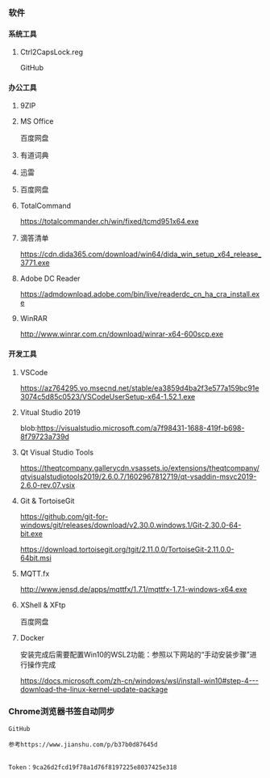 

### 软件

#### 系统工具

1. Ctrl2CapsLock.reg

    GitHub

#### 办公工具

1. 9ZIP

2. MS Office

    百度网盘

3. 有道词典

4. 迅雷

5. 百度网盘

6. TotalCommand

    https://totalcommander.ch/win/fixed/tcmd951x64.exe

7. 滴答清单

    https://cdn.dida365.com/download/win64/dida_win_setup_x64_release_3771.exe

8. Adobe DC Reader

    https://admdownload.adobe.com/bin/live/readerdc_cn_ha_cra_install.exe

9. WinRAR

    http://www.winrar.com.cn/download/winrar-x64-600scp.exe


#### 开发工具

1. VSCode

    https://az764295.vo.msecnd.net/stable/ea3859d4ba2f3e577a159bc91e3074c5d85c0523/VSCodeUserSetup-x64-1.52.1.exe

2. Vitual Studio 2019

    blob:https://visualstudio.microsoft.com/a7f98431-1688-419f-b698-8f79723a739d

3. Qt Visual Studio Tools

    https://theqtcompany.gallerycdn.vsassets.io/extensions/theqtcompany/qtvisualstudiotools2019/2.6.0.7/1602967812719/qt-vsaddin-msvc2019-2.6.0-rev.07.vsix

3. Git & TortoiseGit

    https://github.com/git-for-windows/git/releases/download/v2.30.0.windows.1/Git-2.30.0-64-bit.exe

    https://download.tortoisegit.org/tgit/2.11.0.0/TortoiseGit-2.11.0.0-64bit.msi

4. MQTT.fx

    http://www.jensd.de/apps/mqttfx/1.7.1/mqttfx-1.7.1-windows-x64.exe

5. XShell & XFtp

    百度网盘

6. Docker

    安装完成后需要配置Win10的WSL2功能：参照以下网站的“手动安装步骤”进行操作完成

    https://docs.microsoft.com/zh-cn/windows/wsl/install-win10#step-4---download-the-linux-kernel-update-package
    

### Chrome浏览器书签自动同步

    GitHub

    参考https://www.jianshu.com/p/b37b0d87645d


    Token：9ca26d2fcd19f78a1d76f8197225e8037425e318

